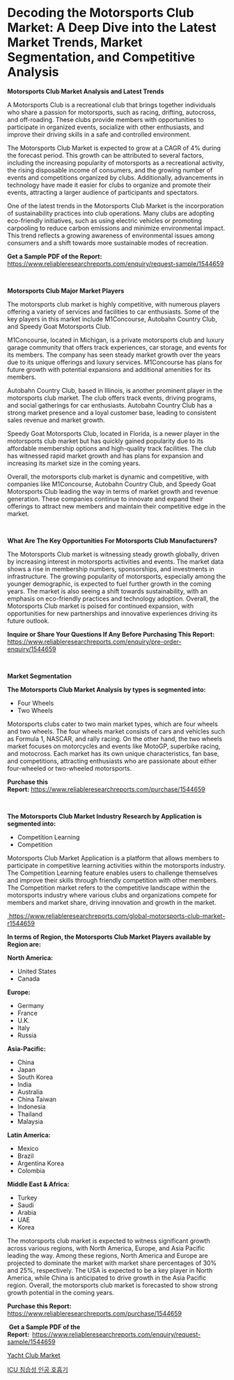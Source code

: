 <p><h1>Decoding the Motorsports Club Market: A Deep Dive into the Latest Market Trends, Market Segmentation, and Competitive Analysis</h1></p><p><strong>Motorsports Club Market Analysis and Latest Trends</strong></p>
<p><p>A Motorsports Club is a recreational club that brings together individuals who share a passion for motorsports, such as racing, drifting, autocross, and off-roading. These clubs provide members with opportunities to participate in organized events, socialize with other enthusiasts, and improve their driving skills in a safe and controlled environment.</p><p>The Motorsports Club Market is expected to grow at a CAGR of 4% during the forecast period. This growth can be attributed to several factors, including the increasing popularity of motorsports as a recreational activity, the rising disposable income of consumers, and the growing number of events and competitions organized by clubs. Additionally, advancements in technology have made it easier for clubs to organize and promote their events, attracting a larger audience of participants and spectators.</p><p>One of the latest trends in the Motorsports Club Market is the incorporation of sustainability practices into club operations. Many clubs are adopting eco-friendly initiatives, such as using electric vehicles or promoting carpooling to reduce carbon emissions and minimize environmental impact. This trend reflects a growing awareness of environmental issues among consumers and a shift towards more sustainable modes of recreation.</p></p>
<p><strong>Get a Sample PDF of the Report:&nbsp;</strong> <a href="https://www.reliableresearchreports.com/enquiry/request-sample/1544659">https://www.reliableresearchreports.com/enquiry/request-sample/1544659</a></p>
<p>&nbsp;</p>
<p><strong>Motorsports Club Major Market Players</strong></p>
<p><p>The motorsports club market is highly competitive, with numerous players offering a variety of services and facilities to car enthusiasts. Some of the key players in this market include M1Concourse, Autobahn Country Club, and Speedy Goat Motorsports Club. </p><p>M1Concourse, located in Michigan, is a private motorsports club and luxury garage community that offers track experiences, car storage, and events for its members. The company has seen steady market growth over the years due to its unique offerings and luxury services. M1Concourse has plans for future growth with potential expansions and additional amenities for its members.</p><p>Autobahn Country Club, based in Illinois, is another prominent player in the motorsports club market. The club offers track events, driving programs, and social gatherings for car enthusiasts. Autobahn Country Club has a strong market presence and a loyal customer base, leading to consistent sales revenue and market growth.</p><p>Speedy Goat Motorsports Club, located in Florida, is a newer player in the motorsports club market but has quickly gained popularity due to its affordable membership options and high-quality track facilities. The club has witnessed rapid market growth and has plans for expansion and increasing its market size in the coming years.</p><p>Overall, the motorsports club market is dynamic and competitive, with companies like M1Concourse, Autobahn Country Club, and Speedy Goat Motorsports Club leading the way in terms of market growth and revenue generation. These companies continue to innovate and expand their offerings to attract new members and maintain their competitive edge in the market.</p></p>
<p>&nbsp;</p>
<p><strong>What Are The Key Opportunities For Motorsports Club Manufacturers?</strong></p>
<p><p>The Motorsports Club market is witnessing steady growth globally, driven by increasing interest in motorsports activities and events. The market data shows a rise in membership numbers, sponsorships, and investments in infrastructure. The growing popularity of motorsports, especially among the younger demographic, is expected to fuel further growth in the coming years. The market is also seeing a shift towards sustainability, with an emphasis on eco-friendly practices and technology adoption. Overall, the Motorsports Club market is poised for continued expansion, with opportunities for new partnerships and innovative experiences driving its future outlook.</p></p>
<p><strong>Inquire or Share Your Questions If Any Before Purchasing This Report:</strong> <a href="https://www.reliableresearchreports.com/enquiry/pre-order-enquiry/1544659">https://www.reliableresearchreports.com/enquiry/pre-order-enquiry/1544659</a></p>
<p>&nbsp;</p>
<p><strong>Market Segmentation</strong></p>
<p><strong>The Motorsports Club Market Analysis by types is segmented into:</strong></p>
<p><ul><li>Four Wheels</li><li>Two Wheels</li></ul></p>
<p><p>Motorsports clubs cater to two main market types, which are four wheels and two wheels. The four wheels market consists of cars and vehicles such as Formula 1, NASCAR, and rally racing. On the other hand, the two wheels market focuses on motorcycles and events like MotoGP, superbike racing, and motocross. Each market has its own unique characteristics, fan base, and competitions, attracting enthusiasts who are passionate about either four-wheeled or two-wheeled motorsports.</p></p>
<p><strong>Purchase this Report:&nbsp;</strong><a href="https://www.reliableresearchreports.com/purchase/1544659">https://www.reliableresearchreports.com/purchase/1544659</a></p>
<p>&nbsp;</p>
<p><strong>The Motorsports Club Market Industry Research by Application is segmented into:</strong></p>
<p><ul><li>Competition Learning</li><li>Competition</li></ul></p>
<p><p>Motorsports Club Market Application is a platform that allows members to participate in competitive learning activities within the motorsports industry. The Competition Learning feature enables users to challenge themselves and improve their skills through friendly competition with other members. The Competition market refers to the competitive landscape within the motorsports industry where various clubs and organizations compete for members and market share, driving innovation and growth in the market.</p></p>
<p><a href="https://www.reliableresearchreports.com/global-motorsports-club-market-r1544659">&nbsp;https://www.reliableresearchreports.com/global-motorsports-club-market-r1544659</a></p>
<p><strong>In terms of Region, the Motorsports Club Market Players available by Region are:</strong></p>
<p>
    <p> <strong> North America: </strong>
        <ul>
            <li>United States</li>
            <li>Canada</li>
        </ul>
        </p> 
    <p> <strong> Europe: </strong>
        <ul>
            <li>Germany</li>
            <li>France</li>
            <li>U.K.</li>
            <li>Italy</li>
            <li>Russia</li>
        </ul>
        </p> 
    <p> <strong> Asia-Pacific: </strong>
        <ul>
            <li>China</li>
            <li>Japan</li>
            <li>South Korea</li>
            <li>India</li>
            <li>Australia</li>
            <li>China Taiwan</li>
            <li>Indonesia</li>
            <li>Thailand</li>
            <li>Malaysia</li>
        </ul>
        </p> 
    <p> <strong> Latin America: </strong>
        <ul>
            <li>Mexico</li>
            <li>Brazil</li>
            <li>Argentina Korea</li>
            <li>Colombia</li>
        </ul>
        </p> 
    <p> <strong> Middle East & Africa: </strong>
        <ul>
            <li>Turkey</li>
            <li>Saudi</li>
            <li>Arabia</li>
            <li>UAE</li>
            <li>Korea</li>
        </ul>
    </p>
    </p>
<p><p>The motorsports club market is expected to witness significant growth across various regions, with North America, Europe, and Asia Pacific leading the way. Among these regions, North America and Europe are projected to dominate the market with market share percentages of 30% and 25%, respectively. The USA is expected to be a key player in North America, while China is anticipated to drive growth in the Asia Pacific region. Overall, the motorsports club market is forecasted to show strong growth potential in the coming years.</p></p>
<p><strong>Purchase this Report: </strong><a href="https://www.reliableresearchreports.com/purchase/1544659">https://www.reliableresearchreports.com/purchase/1544659</a></p>
<p>&nbsp;<strong>Get a Sample PDF of the Report:&nbsp;&nbsp;</strong><a href="https://www.reliableresearchreports.com/enquiry/request-sample/1544659">https://www.reliableresearchreports.com/enquiry/request-sample/1544659</a></p>
<p><strong></strong></p>
<p><p><a href="https://github.com/mabutironaldo/Market-Research-Report-List-4/blob/main/yacht-club-market.md">Yacht Club Market</a></p><p><a href="https://github.com/hxzi07639916/Market-Research-Report-List-2/blob/main/268308158699.md">ICU 침습성 인공 호흡기</a></p></p>
